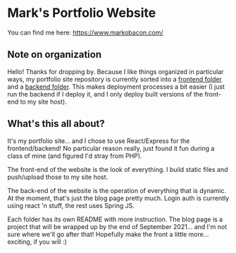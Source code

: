 # Mark's Portfolio Website

You can find me here: https://www.markobacon.com/

## Note on organization

Hello! Thanks for dropping by. Because I like things organized in particular ways, my portfolio site repository is currently sorted into a [frontend folder](/Markobacon_Frontend) and a [backend folder](/Markobacon_Backend). This makes deployment processes a bit easier (I just run the backend if I deploy it, and I only deploy built versions of the front-end to my site host). 

## What's this all about?

It's my portfolio site... and I chose to use React/Express for the frontend/backend! No particular reason really, just found it fun during a class of mine (and figured I'd stray from PHP). 

The front-end of the website is the look of everything. I build static files and push/upload those to my site host.

The back-end of the website is the operation of everything that is dynamic. At the moment, that's just the blog page pretty much. Login auth is currently using react 'n stuff, the rest uses Spring JS.

Each folder has its own README with more instruction. The blog page is a project that will be wrapped up by the end of September 2021... and I'm not sure where we'll go after that! Hopefully make the front a little more... exciting, if you will :)